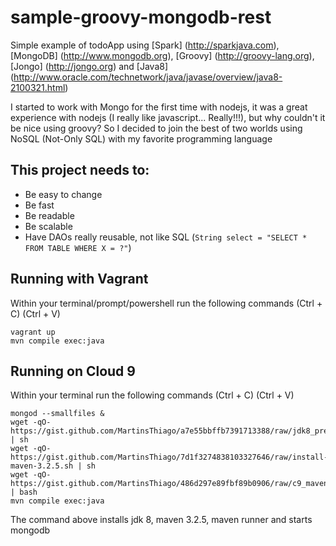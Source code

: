 # sample-groovy-mongodb-rest
Simple example of todoApp using [Spark] (http://sparkjava.com), [MongoDB] (http://www.mongodb.org), [Groovy] (http://groovy-lang.org), [Jongo] (http://jongo.org) and [Java8] (http://www.oracle.com/technetwork/java/javase/overview/java8-2100321.html)

I started to work with Mongo for the first time with nodejs, it was a great experience with nodejs (I really like javascript... Really!!!), but why couldn't it be nice using groovy? So I decided to join the best of two worlds using NoSQL (Not-Only SQL) with my favorite programming language

## This project needs to:
- Be easy to change
- Be fast
- Be readable
- Be scalable
- Have DAOs really reusable, not like SQL (`String select = "SELECT * FROM TABLE WHERE X = ?"`)

## Running with Vagrant
Within your terminal/prompt/powershell run the following commands (Ctrl + C) (Ctrl + V)
```
vagrant up
mvn compile exec:java
```

## Running on Cloud 9
Within your terminal run the following commands (Ctrl + C) (Ctrl + V)
```
mongod --smallfiles &
wget -qO- https://gist.github.com/MartinsThiago/a7e55bbffb7391713388/raw/jdk8_precise.sh | sh
wget -qO- https://gist.github.com/MartinsThiago/7d1f3274838103327646/raw/install-maven-3.2.5.sh | sh
wget -qO- https://gist.github.com/MartinsThiago/486d297e89fbf89b0906/raw/c9_mavenrunner.sh | bash
mvn compile exec:java
```
The command above installs jdk 8, maven 3.2.5, maven runner and starts mongodb
